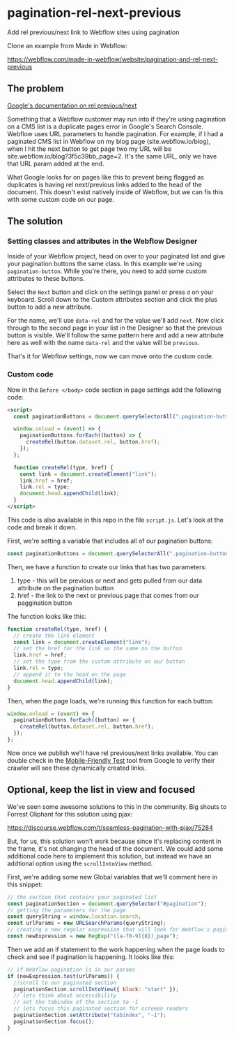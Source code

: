 # pagination-rel-next-previous

Add rel previous/next link to Webflow sites using pagination

Clone an example from Made in Webflow:

https://webflow.com/made-in-webflow/website/pagination-and-rel-next-previous

## The problem

[Google's documentation on rel previous/next](https://developers.google.com/search/blog/2011/09/pagination-with-relnext-and-relprev#implementing-rel=next-and-rel=prev)

Something that a Webflow customer may run into if they're using pagination on a CMS list is a duplicate pages error in Google's Search Console. Webflow uses URL parameters to handle pagination. For example, if I had a paginated CMS list in Webflow on my blog page (site.webflow.io/blog), when I hit the next button to get page two my URL will be site.webflow.io/blog?3f5c39bb_page=2. It's the same URL, only we have that URL param added at the end.

What Google looks for on pages like this to prevent being flagged as duplicates is having rel next/previous links added to the head of the document. This doesn't exist natively inside of Webflow, but we can fis this with some custom code on our page.

## The solution

### Setting classes and attributes in the Webflow Designer

Inside of your Webflow project, head on over to your paginated list and give your pagination buttons the same class. In this example we're using `pagination-button`. While you're there, you need to add some custom attributes to these buttons.

Select the `Next` button and click on the settings panel or press `d` on your keyboard. Scroll down to the Custom attributes section and click the plus button to add a new attribute.

For the name, we'll use `data-rel` and for the value we'll add `next`. Now click through to the second page in your list in the Designer so that the previous button is visible. We'll follow the same pattern here and add a new attribute here as well with the name `data-rel` and the value will be `previous`.

That's it for Webflow settings, now we can move onto the custom code.

### Custom code

Now in the `Before </body>` code section in page settings add the following code:

```html
<script>
  const paginationButtons = document.querySelectorAll(".pagination-button");

  window.onload = (event) => {
    paginationButtons.forEach((button) => {
      createRel(button.dataset.rel, button.href);
    });
  };

  function createRel(type, href) {
    const link = document.createElement("link");
    link.href = href;
    link.rel = type;
    document.head.appendChild(link);
  }
</script>
```

This code is also available in this repo in the file `script.js`. Let's look at the code and break it down.

First, we're setting a variable that includes all of our pagination buttons:

```js
const paginationButtons = document.querySelectorAll(".pagination-button");
```

Then, we have a function to create our links that has two parameters:

1. type - this will be previous or next and gets pulled from our data attribute on the pagination button
2. href - the link to the next or previous page that comes from our paggination button

The function looks like this:

```js
function createRel(type, href) {
  // create the link element
  const link = document.createElement("link");
  // set the href for the link as the same on the button
  link.href = href;
  // set the type from the custom attribute on our button
  link.rel = type;
  // append it to the head on the page
  document.head.appendChild(link);
}
```

Then, when the page loads, we're running this function for each button:

```js
window.onload = (event) => {
  paginationButtons.forEach((button) => {
    createRel(button.dataset.rel, button.href);
  });
};
```

Now once we publish we'll have rel previous/next links available. You can double check in the [Mobile-Friendly Test](https://search.google.com/test/mobile-friendly) tool from Google to verify their crawler will see these dynamically created links.

## Optional, keep the list in view and focused

We've seen some awesome solutions to this in the community. Big shouts to Forrest Oliphant for this solution using pjax:

https://discourse.webflow.com/t/seamless-pagination-with-pjax/75284

But, for us, this solution won't work because since it's replacing content in the frame, it's not changing the head of the document. We could add some additional code here to implement this solution, but instead we have an addtional option using the `scrollIntoView` method.

First, we're adding some new Global variables that we'll comment here in this snippet:

```js
// the section that contains your paginated list
const paginationSection = document.querySelector("#pagination");
// getting the parameters for the page
const queryString = window.location.search;
const urlParams = new URLSearchParams(queryString);
// creating a new regular expression that will look for Webflow's pagination parameters
const newExpression = new RegExp("([a-f0-9]{8})_page");
```

Then we add an if statement to the work happening when the page loads to check and see if pagination is happening. It looks like this:

```js
// if Webflow pagination is in our params
if (newExpression.test(urlParams)) {
  //scroll to our paginated section
  paginationSection.scrollIntoView({ block: "start" });
  // lets think about accessibility
  // set the tabindex of the section to -1
  // lets focus this paginated section for screeen readers
  paginationSection.setAttribute("tabindex", "-1");
  paginationSection.focus();
}
```

